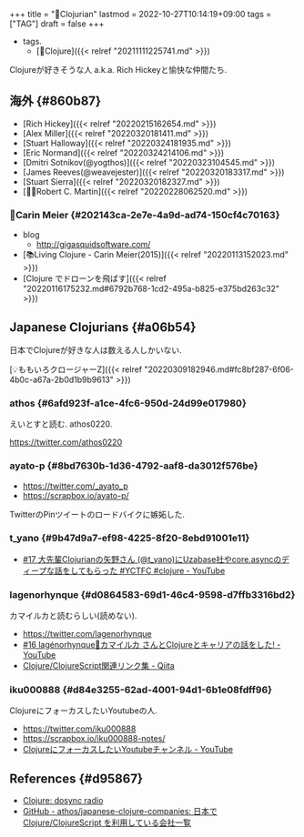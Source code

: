 +++
title = "🔖Clojurian"
lastmod = 2022-10-27T10:14:19+09:00
tags = ["TAG"]
draft = false
+++

-   tags.
    -   [🔖Clojure]({{< relref "20211111225741.md" >}})

Clojureが好きそうな人 a.k.a. Rich Hickeyと愉快な仲間たち.


## 海外 {#860b87}

-   [Rich Hickey]({{< relref "20220215162654.md" >}})
-   [Alex Miller]({{< relref "20220320181411.md" >}})
-   [Stuart Halloway]({{< relref "20220324181935.md" >}})
-   [Eric Normand]({{< relref "20220324214106.md" >}})
-   [Dmitri Sotnikov(@yogthos)]({{< relref "20220323104545.md" >}})
-   [James Reeves(@weavejester)]({{< relref "20220320183317.md" >}})
-   [Stuart Sierra]({{< relref "20220320182327.md" >}})
-   [👴🏼Robert C. Martin]({{< relref "20220228062520.md" >}})


### 👩Carin Meier {#202143ca-2e7e-4a9d-ad74-150cf4c70163}

-   blog
    -   <http://gigasquidsoftware.com/>
-   [📚Living Clojure - Carin Meier(2015)]({{< relref "20220113152023.md" >}})
-   [Clojure でドローンを飛ばす]({{< relref "20220116175232.md#6792b768-1cd2-495a-b825-e375bd263c32" >}})


## Japanese Clojurians {#a06b54}

日本でClojureが好きな人は数える人しかいない.

[💡ももいろクロージャーZ]({{< relref "20220309182946.md#fc8bf287-6f06-4b0c-a67a-2b0d1b9b9613" >}})


### athos {#6afd923f-a1ce-4fc6-950d-24d99e017980}

えいとすと読む. athos0220.

<https://twitter.com/athos0220>


### ayato-p {#8bd7630b-1d36-4792-aaf8-da3012f576be}

-   <https://twitter.com/_ayato_p>
-   <https://scrapbox.io/ayato-p/>

TwitterのPinツイートのロードバイクに嫉妬した.


### t_yano {#9b47d9a7-ef98-4225-8f20-8ebd91001e11}

-   [#17 大先輩Clojurianの矢野さん (@t_yano)にUzabase社やcore.asyncのディープな話をしてもらった #YCTFC #clojure - YouTube](https://www.youtube.com/watch?v=xQxio0uTDNA)


### lagenorhynque {#d0864583-69d1-46c4-9598-d7ffb3316bd2}

カマイルカと読むらしい(読めない).

-   <https://twitter.com/lagenorhynque>
-   [#16 lagénorhynque🐬カマイルカ さんとClojureとキャリアの話をした! - YouTube](https://www.youtube.com/watch?v=xNjddsFjwOY&t=79s)
-   [Clojure/ClojureScript関連リンク集 - Qiita](https://qiita.com/lagenorhynque/items/68c314c288b75a9492ba)


### iku000888 {#d84e3255-62ad-4001-94d1-6b1e08fdff96}

ClojureにフォーカスしたいYoutubeの人.

-   <https://twitter.com/iku000888>
-   <https://scrapbox.io/iku000888-notes/>
-   [ClojureにフォーカスしたいYoutubeチャンネル - YouTube](https://www.youtube.com/channel/UC4wTwYzpaL7yKWHOKlUpwJQ)


## References {#d95867}

-   [Clojure: dosync radio](https://podcasts.google.com/feed/aHR0cHM6Ly9hbmNob3IuZm0vcy9jMTMzYzQwL3BvZGNhc3QvcnNz)
-   [GitHub - athos/japanese-clojure-companies: 日本で Clojure/ClojureScript を利用している会社一覧](https://github.com/athos/japanese-clojure-companies)
